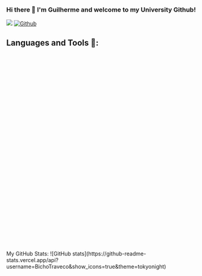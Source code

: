 ### Hi there 👋 I'm Guilherme and welcome to my University Github!
![](https://visitor-badge.laobi.icu/badge?page_id=BichoTraveco.BichoTraveco)
[![Github](https://img.shields.io/github/followers/BichoTraveco?label=Follow&style=social)](https://github.com/BichoTraveco)

<!--
**BichoTraveco/BichoTraveco** is a ✨ _special_ ✨ repository because its `README.md` (this file) appears on your GitHub profile.

Here are some ideas to get you started:

- 🔭 I’m currently working on ...
- 🌱 I’m currently learning ...
- 👯 I’m looking to collaborate on ...
- 🤔 I’m looking for help with ...
- 💬 Ask me about ...
- 📫 How to reach me: ...
- 😄 Pronouns: ...
- ⚡ Fun fact: ...
-->
## Languages and Tools 🧰:
<?xml version="1.0" encoding="utf-8"?>
<!-- Generator: Adobe Illustrator 19.0.0, SVG Export Plug-In . SVG Version: 6.00 Build 0)  -->
<svg version="1.1" id="Layer_1" xmlns="http://www.w3.org/2000/svg" xmlns:xlink="http://www.w3.org/1999/xlink" x="0px" y="0px"
	 viewBox="0 0 500 500" style="enable-background:new 0 0 500 500;" xml:space="preserve">
<style type="text/css">
	.st0{fill:#A9B9CB;}
	.st1{fill:#7F8B99;}
	.st2{fill:#FFFFFF;}
</style>
<g id="XMLID_1_">
	<path id="XMLID_3_" class="st0" d="M412.2,174.8c0-6.1-1.3-11.6-4-16.2c-2.6-4.6-6.5-8.4-11.7-11.4
		c-43.2-24.9-86.4-49.8-129.6-74.7c-11.6-6.7-22.9-6.5-34.5,0.3c-17.2,10.1-103.3,59.5-128.9,74.4c-10.6,6.1-15.7,15.5-15.7,27.7
		c0,50.1,0,100.3,0,150.4c0,6,1.3,11.3,3.8,15.9c2.6,4.7,6.6,8.7,11.9,11.8c25.7,14.9,111.7,64.2,128.9,74.4
		c11.6,6.8,22.8,7.1,34.5,0.3c43.2-25,86.4-49.8,129.6-74.7c5.4-3.1,9.3-7,11.9-11.8c2.5-4.6,3.8-9.9,3.8-15.9
		C412.2,325.2,412.2,224.9,412.2,174.8"/>
	<path id="XMLID_4_" class="st1" d="M266.6,72.7c-11.6-6.7-22.9-6.5-34.4,0.3c-17.2,10.1-103.1,59.4-128.7,74.2
		c-10.5,6.1-15.7,15.4-15.7,27.6c0,50,0,100,0,150c0,6,1.3,11.3,3.8,15.9c2.6,4.7,6.6,8.6,11.9,11.7c5.9,3.4,14.9,8.6,25.5,14.7
		l237.1-237.1C332.9,111,299.8,91.9,266.6,72.7"/>
	<path id="XMLID_5_" class="st2" d="M283.5,227.1l50.5,0.4c0-21-21.3-72.6-82.3-72.6c-38.9,0-91.2,24.7-91.2,95.8
		c0,71.1,51.3,94.3,91.2,94.3c64.7,0,80.1-44.7,80.1-70l-48.2-2.8c0,0,1.3,29.2-32.2,29.2c-30.9,0-36.1-37.9-36.1-50.7
		c0-19.6,7-51,36.1-51C280.5,199.8,283.5,227.1,283.5,227.1"/>
</g>
</svg>
My GitHub Stats:
![GitHub stats](https://github-readme-stats.vercel.app/api?username=BichoTraveco&show_icons=true&theme=tokyonight)
